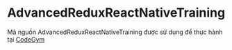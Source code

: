 # AdvancedReduxReactNativeTraining

Mã nguồn AdvancedReduxReactNativeTraining được sử dụng để thực hành tại [CodeGym](https://codegym.vn)
